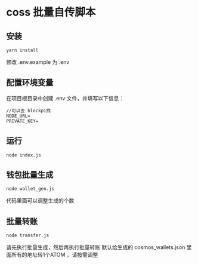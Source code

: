 # coss 批量自传脚本

## 安装

```
yarn install
```
修改 .env.example 为 .env

## 配置环境变量
在项目根目录中创建 .env 文件，并填写以下信息：
```
//可以去 blockpi找
NODE_URL=
PRIVATE_KEY=
```

## 运行
```
node index.js
```

## 钱包批量生成
```
node wallet_gen.js
```

代码里面可以调整生成的个数

## 批量转账

```
node transfer.js
```
请先执行批量生成，然后再执行批量转账
默认给生成的 cosmos_wallets.json 里面所有的地址转1个ATOM ，请按需调整
